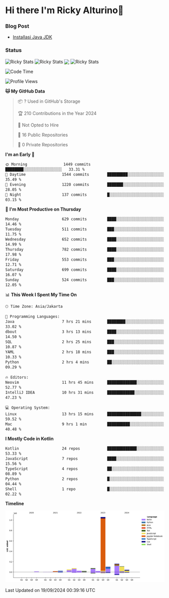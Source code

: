 # Hi there I'm Ricky Alturino👋

### Blog Post

<!-- BLOG-POST-LIST:START -->

- [Installasi Java JDK](https://onirutla.medium.com/installasi-java-jdk-ec701beeb5cb?source=rss-d9d81c918cc9------2)
<!-- BLOG-POST-LIST:END -->

### Status

<img align="center" alt="Ricky Stats" src="https://github-readme-stats.vercel.app/api?username=Alturino&theme=dark&show_icons=true&hide_border=false" />
<img align="center" alt="Ricky Stats" src="https://github-readme-stats.vercel.app/api/top-langs/?username=Alturino&theme=dark&show_icons=true&layout=compact"/>
<img align="center" width="640px" src="https://github-readme-stats.vercel.app/api/wakatime?username=Alturino&layout=compact&hide_border=true&theme=dark">
<img align="center" alt="Ricky Stats" src="https://leetcard.jacoblin.cool/onirutla?border=0&radius=20&ext=activity"/>

<!--START_SECTION:waka-->
![Code Time](http://img.shields.io/badge/Code%20Time-569%20hrs%2058%20mins-blue)

![Profile Views](http://img.shields.io/badge/Profile%20Views-0-blue)

**🐱 My GitHub Data** 

> 📦 ? Used in GitHub's Storage 
 > 
> 🏆 210 Contributions in the Year 2024
 > 
> 🚫 Not Opted to Hire
 > 
> 📜 16 Public Repositories 
 > 
> 🔑 0 Private Repositories 
 > 
**I'm an Early 🐤** 

```text
🌞 Morning                1449 commits        ████████░░░░░░░░░░░░░░░░░   33.31 % 
🌆 Daytime                1544 commits        █████████░░░░░░░░░░░░░░░░   35.49 % 
🌃 Evening                1220 commits        ███████░░░░░░░░░░░░░░░░░░   28.05 % 
🌙 Night                  137 commits         █░░░░░░░░░░░░░░░░░░░░░░░░   03.15 % 
```
📅 **I'm Most Productive on Thursday** 

```text
Monday                   629 commits         ████░░░░░░░░░░░░░░░░░░░░░   14.46 % 
Tuesday                  511 commits         ███░░░░░░░░░░░░░░░░░░░░░░   11.75 % 
Wednesday                652 commits         ████░░░░░░░░░░░░░░░░░░░░░   14.99 % 
Thursday                 782 commits         ████░░░░░░░░░░░░░░░░░░░░░   17.98 % 
Friday                   553 commits         ███░░░░░░░░░░░░░░░░░░░░░░   12.71 % 
Saturday                 699 commits         ████░░░░░░░░░░░░░░░░░░░░░   16.07 % 
Sunday                   524 commits         ███░░░░░░░░░░░░░░░░░░░░░░   12.05 % 
```


📊 **This Week I Spent My Time On** 

```text
🕑︎ Time Zone: Asia/Jakarta

💬 Programming Languages: 
Java                     7 hrs 21 mins       ████████░░░░░░░░░░░░░░░░░   33.02 % 
dbout                    3 hrs 13 mins       ████░░░░░░░░░░░░░░░░░░░░░   14.50 % 
SQL                      2 hrs 25 mins       ███░░░░░░░░░░░░░░░░░░░░░░   10.87 % 
YAML                     2 hrs 18 mins       ███░░░░░░░░░░░░░░░░░░░░░░   10.33 % 
Python                   2 hrs 4 mins        ██░░░░░░░░░░░░░░░░░░░░░░░   09.29 % 

🔥 Editors: 
Neovim                   11 hrs 45 mins      █████████████░░░░░░░░░░░░   52.77 % 
IntelliJ IDEA            10 hrs 31 mins      ████████████░░░░░░░░░░░░░   47.23 % 

💻 Operating System: 
Linux                    13 hrs 15 mins      ███████████████░░░░░░░░░░   59.52 % 
Mac                      9 hrs 1 min         ██████████░░░░░░░░░░░░░░░   40.48 % 
```

**I Mostly Code in Kotlin** 

```text
Kotlin                   24 repos            █████████████░░░░░░░░░░░░   53.33 % 
JavaScript               7 repos             ████░░░░░░░░░░░░░░░░░░░░░   15.56 % 
TypeScript               4 repos             ██░░░░░░░░░░░░░░░░░░░░░░░   08.89 % 
Python                   2 repos             █░░░░░░░░░░░░░░░░░░░░░░░░   04.44 % 
Shell                    1 repo              █░░░░░░░░░░░░░░░░░░░░░░░░   02.22 % 
```



**Timeline**

![Lines of Code chart](https://raw.githubusercontent.com/Alturino/Alturino/main/assets/bar_graph.png)


 Last Updated on 19/09/2024 00:39:16 UTC
<!--END_SECTION:waka-->
